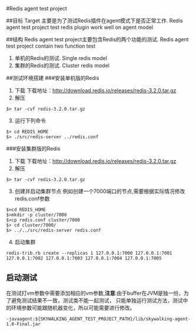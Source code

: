 #Redis agent test project

##目标 Target
主要是为了测试Redis插件在agent模式下是否正常工作. Redis agent test project  test redis plugin work well on agent model

##结构 
Redis agent test project主要包含Redis的两个功能的测试. Redis agent test project contain two function test
1. 单机的Redis的测试. Single redis model
2. 集群的Redis的测试. Cluster redis model

##测试环境搭建
###安装单机版的Redis
1. 下载
下载地址：http://download.redis.io/releases/redis-3.2.0.tar.gz
2. 解压
```shell
$> tar -cvf redis-3.2.0.tar.gz
```
3. 运行下列命令
```shell
$> cd REDIS_HOME
$> ./src/redis-server ../redis.conf
```

###安装集群版的Redis
1. 下载
下载地址：http://download.redis.io/releases/redis-3.2.0.tar.gz
2. 解压
```shell
$> tar -cvf redis-3.2.0.tar.gz
```
3. 创建并启动集群节点
例如创建一个7000端口的节点,需要根据实际情况修改redis.conf参数
```
$>cd REDIS_HOME
$>mkdir -p cluster/7000 
$>cp redis.conf cluster/7000
$> cd cluster/7000/
$> ../../src/redis-server redis.conf
```
4. 启动集群
```shell
redis-trib.rb create --replicas 1 127.0.0.1:7000 127.0.0.1:7001 127.0.0.1:7002 127.0.0.1:7003 127.0.0.1:7004 127.0.0.1:7005
```

## 启动测试

在测试打vm参数中需要添加相应的vm参数,**注意**:由于buffer在JVM是独一份，为了避免测试结果不一致，测试类不能一起测试，
只能单独运行测试方法，测试中的环境参数可能跟随机器变化，所以可能需要进行修改。
```
-javaagent:${SKYWALKING_AGENT_TEST_PROJECT_PATH}/lib/skywalking-agent-1.0-Final.jar
```